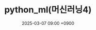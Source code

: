 ---
layout: post
title: python_ml(머신러닝4)
issueNumber: 42
date: 2025-03-07 09:00 +0900
last_modified_at: 2025-03-07 14:00 +0900
categories: [python_ml]
tags: [바이오메디컬, AI, 건양대학교병원, 개발과정, 머신러닝닝]
toc: true
---